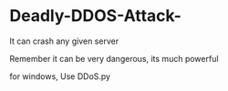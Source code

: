 # Deadly-DDOS-Attack-
It can crash any given server

Remember it can be very dangerous, its much powerful 

for windows, Use DDoS.py

